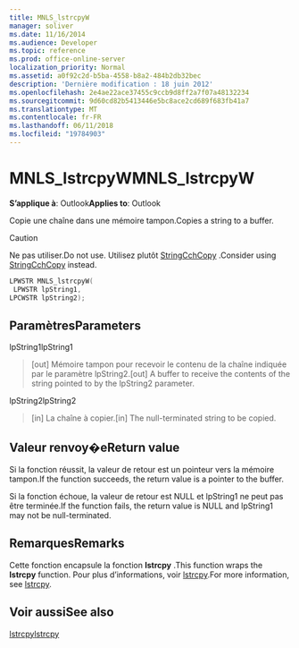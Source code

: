 ```yaml
---
title: MNLS_lstrcpyW
manager: soliver
ms.date: 11/16/2014
ms.audience: Developer
ms.topic: reference
ms.prod: office-online-server
localization_priority: Normal
ms.assetid: a0f92c2d-b5ba-4558-b8a2-484b2db32bec
description: 'Dernière modification : 18 juin 2012'
ms.openlocfilehash: 2e4ae22ace37455c9ccb9d8ff2a7f07a48132234
ms.sourcegitcommit: 9d60cd82b5413446e5bc8ace2cd689f683fb41a7
ms.translationtype: MT
ms.contentlocale: fr-FR
ms.lasthandoff: 06/11/2018
ms.locfileid: "19784903"
---
```

# <a name="mnlslstrcpyw"></a><span data-ttu-id="1a205-103">MNLS_lstrcpyW</span><span class="sxs-lookup"><span data-stu-id="1a205-103">MNLS_lstrcpyW</span></span>

 
  
<span data-ttu-id="1a205-104">**S’applique à**: Outlook</span><span class="sxs-lookup"><span data-stu-id="1a205-104">**Applies to**: Outlook</span></span> 
  
<span data-ttu-id="1a205-105">Copie une chaîne dans une mémoire tampon.</span><span class="sxs-lookup"><span data-stu-id="1a205-105">Copies a string to a buffer.</span></span>
  
> [!CAUTION]
> <span data-ttu-id="1a205-106">Ne pas utiliser.</span><span class="sxs-lookup"><span data-stu-id="1a205-106">Do not use.</span></span> <span data-ttu-id="1a205-107">Utilisez plutôt [StringCchCopy](http://msdn.microsoft.com/fr-fr/library/ms647527%28VS.85%29.aspx) .</span><span class="sxs-lookup"><span data-stu-id="1a205-107">Consider using [StringCchCopy](http://msdn.microsoft.com/fr-fr/library/ms647527%28VS.85%29.aspx) instead.</span></span> 
  
```cpp
LPWSTR MNLS_lstrcpyW(
 LPWSTR lpString1,
LPCWSTR lpString2);
```

## <a name="parameters"></a><span data-ttu-id="1a205-108">Paramètres</span><span class="sxs-lookup"><span data-stu-id="1a205-108">Parameters</span></span>

<span data-ttu-id="1a205-109">lpString1</span><span class="sxs-lookup"><span data-stu-id="1a205-109">lpString1</span></span>
  
> <span data-ttu-id="1a205-110">[out] Mémoire tampon pour recevoir le contenu de la chaîne indiquée par le paramètre lpString2.</span><span class="sxs-lookup"><span data-stu-id="1a205-110">[out] A buffer to receive the contents of the string pointed to by the lpString2 parameter.</span></span>
    
<span data-ttu-id="1a205-111">lpString2</span><span class="sxs-lookup"><span data-stu-id="1a205-111">lpString2</span></span>
  
> <span data-ttu-id="1a205-112">[in] La chaîne à copier.</span><span class="sxs-lookup"><span data-stu-id="1a205-112">[in] The null-terminated string to be copied.</span></span>
    
## <a name="return-value"></a><span data-ttu-id="1a205-113">Valeur renvoy�e</span><span class="sxs-lookup"><span data-stu-id="1a205-113">Return value</span></span>

<span data-ttu-id="1a205-114">Si la fonction réussit, la valeur de retour est un pointeur vers la mémoire tampon.</span><span class="sxs-lookup"><span data-stu-id="1a205-114">If the function succeeds, the return value is a pointer to the buffer.</span></span>
  
<span data-ttu-id="1a205-115">Si la fonction échoue, la valeur de retour est NULL et lpString1 ne peut pas être terminée.</span><span class="sxs-lookup"><span data-stu-id="1a205-115">If the function fails, the return value is NULL and lpString1 may not be null-terminated.</span></span>
  
## <a name="remarks"></a><span data-ttu-id="1a205-116">Remarques</span><span class="sxs-lookup"><span data-stu-id="1a205-116">Remarks</span></span>

<span data-ttu-id="1a205-117">Cette fonction encapsule la fonction **lstrcpy** .</span><span class="sxs-lookup"><span data-stu-id="1a205-117">This function wraps the **lstrcpy** function.</span></span> <span data-ttu-id="1a205-118">Pour plus d’informations, voir [lstrcpy](http://msdn.microsoft.com/fr-fr/library/ms647490%28VS.85%29.aspx).</span><span class="sxs-lookup"><span data-stu-id="1a205-118">For more information, see [lstrcpy](http://msdn.microsoft.com/fr-fr/library/ms647490%28VS.85%29.aspx).</span></span>
  
## <a name="see-also"></a><span data-ttu-id="1a205-119">Voir aussi</span><span class="sxs-lookup"><span data-stu-id="1a205-119">See also</span></span>



[<span data-ttu-id="1a205-120">lstrcpy</span><span class="sxs-lookup"><span data-stu-id="1a205-120">lstrcpy</span></span>](http://msdn.microsoft.com/fr-fr/library/ms647490%28VS.85%29.aspx)

